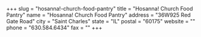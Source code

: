 +++
slug = "hosanna!-church-food-pantry"
title = "Hosanna! Church Food Pantry"
name = "Hosanna! Church Food Pantry"
address = "36W925 Red Gate Road"
city = "Saint Charles"
state = "IL"
postal = "60175"
website = ""
phone = "630.584.6434"
fax = ""
+++
